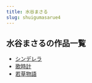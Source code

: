 ```yaml
---
title: 水谷まさる
slug: shuigumasarue4
---
```


## 水谷まさるの作品一覧

- [シンデレラ](shinderera36)
- [歌時計](geshiji5d)
- [若草物語](ruocaowuyu9a)
